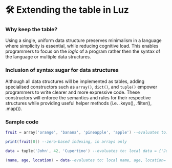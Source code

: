 # 🛠️ Extending the table in Luz

### Why keep the table?
Using a single, uniform data structure preserves minimalism in a language where simplicity is essential, while reducing cognitive load. This enables programmers to focus on the *logic* of a program rather then the syntax of the language or multiple data structures.

### Inclusion of syntax sugar for data structures
Although all data structures will be implemented as tables, adding specialised constructors such as `array()`, `dict()`, and `tuple()` empower programmers to write clearer and more expressive code. These constructors will enforce the semantics and rules for their respective structures while providing useful helper methods (i.e. .keys(), .filter(), .map()).

### Sample code
```lua
fruit = array('orange', 'banana', 'pineapple', 'apple') --evaluates to: tagged table w/ zero-based indexing, array-like semantics

print(fruit[0]) --zero-based indexing, in arrays only
```

```lua
data = tuple('John', 42, 'Cupertino') --evaluates to: local data = {'John', 42, 'Cupertino'}

(name, age, location) = data--evaluates to: local name, age, location= table.unpack(data)
```